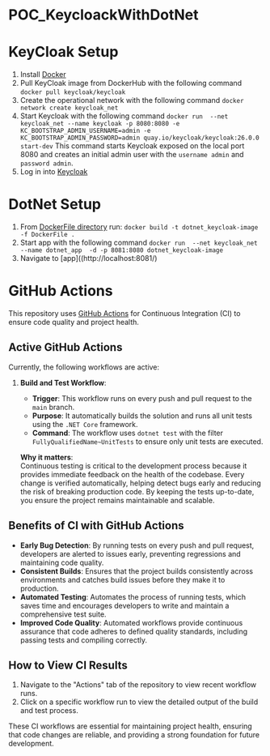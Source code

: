 # POC_KeycloackWithDotNet

# KeyCloak Setup
1. Install [Docker](https://www.docker.com/products/docker-desktop/)
1. Pull KeyCloak image from DockerHub with the following command 
`docker pull keycloak/keycloak`
1. Create the operational network with the following command `docker network create keycloak_net`
1. Start Keycloak with the following command `docker run  --net keycloak_net --name keycloak -p 8080:8080 -e KC_BOOTSTRAP_ADMIN_USERNAME=admin -e KC_BOOTSTRAP_ADMIN_PASSWORD=admin quay.io/keycloak/keycloak:26.0.0 start-dev` This command starts Keycloak exposed on the local port 8080 and creates an initial admin user with the `username admin` and `password admin`.
1. Log in into [Keycloak](http://localhost:8080/admin)

# DotNet Setup
1. From [DockerFile directory](/KeyCloakIntegration/) run: `docker build -t dotnet_keycloak-image -f DockerFile .`
1. Start app with the following command `docker run  --net keycloak_net --name dotnet_app  -d -p 8081:8080 dotnet_keycloak-image`
1. Navigate to [app]((http://localhost:8081/)

# GitHub Actions

This repository uses [GitHub Actions](https://github.com/features/actions) for Continuous Integration (CI) to ensure code quality and project health.

## Active GitHub Actions

Currently, the following workflows are active:

1. **Build and Test Workflow**:
   - **Trigger**: This workflow runs on every push and pull request to the `main` branch.
   - **Purpose**: It automatically builds the solution and runs all unit tests using the `.NET Core` framework.
   - **Command**: The workflow uses `dotnet test` with the filter `FullyQualifiedName~UnitTests` to ensure only unit tests are executed.

   **Why it matters**:  
   Continuous testing is critical to the development process because it provides immediate feedback on the health of the codebase. Every change is verified automatically, helping detect bugs early and reducing the risk of breaking production code. By keeping the tests up-to-date, you ensure the project remains maintainable and scalable.

## Benefits of CI with GitHub Actions

- **Early Bug Detection**: By running tests on every push and pull request, developers are alerted to issues early, preventing regressions and maintaining code quality.
- **Consistent Builds**: Ensures that the project builds consistently across environments and catches build issues before they make it to production.
- **Automated Testing**: Automates the process of running tests, which saves time and encourages developers to write and maintain a comprehensive test suite.
- **Improved Code Quality**: Automated workflows provide continuous assurance that code adheres to defined quality standards, including passing tests and compiling correctly.

## How to View CI Results

1. Navigate to the "Actions" tab of the repository to view recent workflow runs.
2. Click on a specific workflow run to view the detailed output of the build and test process.

These CI workflows are essential for maintaining project health, ensuring that code changes are reliable, and providing a strong foundation for future development.
